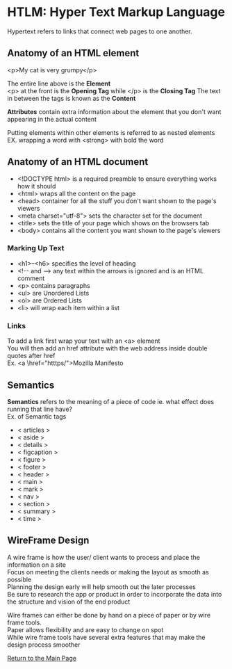 # HTLM: Hyper Text Markup Language

Hypertext refers to links that connect web pages to one another.

## Anatomy of an HTML element

\<p>My cat is very grumpy\</p>

The entire line above is the **Element**  
\<p> at the front is the **Opening Tag** while \</p> is the **Closing Tag**
The text in between the tags is known as the **Content**

**Attributes** contain extra information about the element that you don't want appearing in the actual content 

Putting elements within other elements is referred to as nested elements  
EX. wrapping a word with \<strong> with bold the word

## Anatomy of an HTML document
 
- \<!DOCTYPE html> is a required preamble to ensure everything works how it should
- \<html></html> wraps all the content on the page 
- \<head></head> container for all the stuff you don't want shown to the page's viewers
- \<meta charset="utf-8"> sets the character set for the document
- \<title></title> sets the title of your page which shows on the browsers tab
- \<body></body> contains all the content you want shown to the page's viewers

### Marking Up Text

- \<h1>–\<h6> specifies the level of heading
- \<!-- and --> any text within the arrows is ignored and is an HTML comment
- \<p> contains paragraphs
- \<ul> are Unordered Lists
- \<ol> are Ordered Lists
- \<li> will wrap each item within a list

### Links

To add a link first wrap your text with an \<a> element  
You will then add an href attribute with the web address inside double quotes after href  
Ex. \<a \href="htttps/">Mozilla Manifesto</a>

## Semantics

**Semantics** refers to the meaning of a piece of code ie. what effect does running that line have?  
Ex. of Semantic tags

- \< articles >
- \< aside >
- \< details >
- \< figcaption >
- \< figure >
- \< footer >
- \< header >
- \< main >
- \< mark >
- \< nav >
- \< section >
- \< summary >
- \< time >

## WireFrame Design

A wire frame is how the user/ client wants to process and place the information on a site  
Focus on meeting the clients needs or making the layout as smooth as possible  
Planning the design early will help smooth out the later processes  
Be sure to research the app or product in order to incorporate the data into the structure and vision of the end product  

Wire frames can either be done by hand on a piece of paper or by wire frame tools.  
Paper allows flexibility and are easy to change on spot  
While wire frame tools have several extra features that may make the design process smoother

[Return to the Main Page](https://rogermreyes.github.io/reading-notes/)
